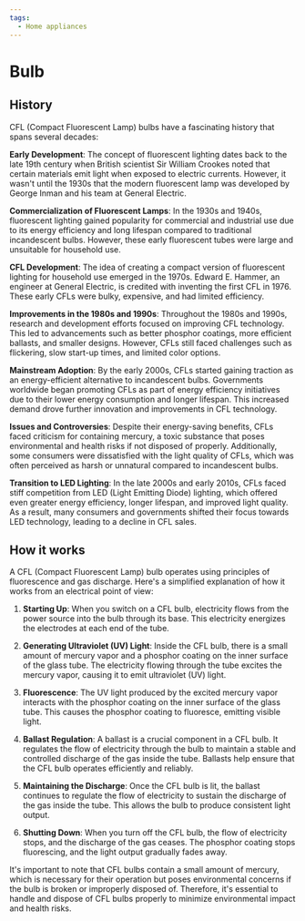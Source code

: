 ```yaml
---
tags:
  - Home appliances
---
```


<head>
    <meta charset="UTF-8">
    <meta name="viewport" content="width=device-width, initial-scale=1.0">
    <meta name="description" content="Welcome to ac-electricity! Here you will learn more about electricity, the different components used to make an electrical circuit as well as their features and use cases.">
    <meta name="keywords" content="alexis carbillet, carbillet, electricity, capacitors, conductors, diodes, electronic, energy source, hardware, home appliances, inductors, insulators, resistors, semi-conductors">
    <meta name="author" content="Alexis Carbillet ">
</head>

# Bulb

## History

CFL (Compact Fluorescent Lamp) bulbs have a fascinating history that spans several decades:

**Early Development**: The concept of fluorescent lighting dates back to the late 19th century when British scientist Sir William Crookes noted that certain materials emit light when exposed to electric currents. However, it wasn't until the 1930s that the modern fluorescent lamp was developed by George Inman and his team at General Electric.

**Commercialization of Fluorescent Lamps**: In the 1930s and 1940s, fluorescent lighting gained popularity for commercial and industrial use due to its energy efficiency and long lifespan compared to traditional incandescent bulbs. However, these early fluorescent tubes were large and unsuitable for household use.

**CFL Development**: The idea of creating a compact version of fluorescent lighting for household use emerged in the 1970s. Edward E. Hammer, an engineer at General Electric, is credited with inventing the first CFL in 1976. These early CFLs were bulky, expensive, and had limited efficiency.

**Improvements in the 1980s and 1990s**: Throughout the 1980s and 1990s, research and development efforts focused on improving CFL technology. This led to advancements such as better phosphor coatings, more efficient ballasts, and smaller designs. However, CFLs still faced challenges such as flickering, slow start-up times, and limited color options.

**Mainstream Adoption**: By the early 2000s, CFLs started gaining traction as an energy-efficient alternative to incandescent bulbs. Governments worldwide began promoting CFLs as part of energy efficiency initiatives due to their lower energy consumption and longer lifespan. This increased demand drove further innovation and improvements in CFL technology.

**Issues and Controversies**: Despite their energy-saving benefits, CFLs faced criticism for containing mercury, a toxic substance that poses environmental and health risks if not disposed of properly. Additionally, some consumers were dissatisfied with the light quality of CFLs, which was often perceived as harsh or unnatural compared to incandescent bulbs.

**Transition to LED Lighting**: In the late 2000s and early 2010s, CFLs faced stiff competition from LED (Light Emitting Diode) lighting, which offered even greater energy efficiency, longer lifespan, and improved light quality. As a result, many consumers and governments shifted their focus towards LED technology, leading to a decline in CFL sales.

## How it works

A CFL (Compact Fluorescent Lamp) bulb operates using principles of fluorescence and gas discharge. Here's a simplified explanation of how it works from an electrical point of view:

1. **Starting Up**: When you switch on a CFL bulb, electricity flows from the power source into the bulb through its base. This electricity energizes the electrodes at each end of the tube.

2. **Generating Ultraviolet (UV) Light**: Inside the CFL bulb, there is a small amount of mercury vapor and a phosphor coating on the inner surface of the glass tube. The electricity flowing through the tube excites the mercury vapor, causing it to emit ultraviolet (UV) light.

3. **Fluorescence**: The UV light produced by the excited mercury vapor interacts with the phosphor coating on the inner surface of the glass tube. This causes the phosphor coating to fluoresce, emitting visible light.

4. **Ballast Regulation**: A ballast is a crucial component in a CFL bulb. It regulates the flow of electricity through the bulb to maintain a stable and controlled discharge of the gas inside the tube. Ballasts help ensure that the CFL bulb operates efficiently and reliably.

5. **Maintaining the Discharge**: Once the CFL bulb is lit, the ballast continues to regulate the flow of electricity to sustain the discharge of the gas inside the tube. This allows the bulb to produce consistent light output.

6. **Shutting Down**: When you turn off the CFL bulb, the flow of electricity stops, and the discharge of the gas ceases. The phosphor coating stops fluorescing, and the light output gradually fades away.

It's important to note that CFL bulbs contain a small amount of mercury, which is necessary for their operation but poses environmental concerns if the bulb is broken or improperly disposed of. Therefore, it's essential to handle and dispose of CFL bulbs properly to minimize environmental impact and health risks.